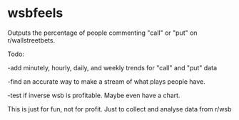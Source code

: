 # wsbfeels

Outputs the percentage of people commenting "call" or "put" on r/wallstreetbets. 

Todo:

-add minutely, hourly, daily, and weekly trends for "call" and "put" data

-find an accurate way to make a stream of what plays people have.

-test if inverse wsb is profitable. Maybe even have a chart.

This is just for fun, not for profit. Just to collect and analyse data from r/wsb
